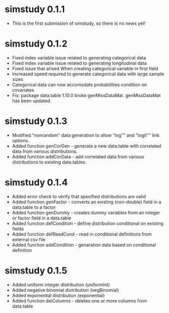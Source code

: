 # simstudy 0.1.1

* This is the first submission of simstudy, so there is no news yet!

# simstudy 0.1.2

* Fixed index variable issue related to generating categorical data 
* Fixed index variable issue related to generating longitudinal data
* Fixed issue that arised When creating categorical variable in first field
* Increased speed required to generate categorical data with large sample sizes
* Categorical data can now accomodate probabilities condition on covariates
* Fix: package data.table 1.10.0 broke genMissDataMat. genMissDataMat has been updated.

# simstudy 0.1.3

* Modified "nonrandom" data generation to allow "log"" and "logit"" link options.
* Added function genCorGen - generate a new data.table with correlated data from various distributions.
* Added function addCorData - add correlated data from various distributions to existing data.tables.

# simstudy 0.1.4

* Added error check to verify that specified distributions are valid
* Added function genFactor - converts an existing (non-double) field in a data.table to a factor
* Added function genDummy - creates dummy variables from an integer or factor field in a data.table
* Added function defCondition - define distribution conditional on existing fields
* Added function defReadCond - read in conditional definitions from external csv file
* Added function addCondition - genaration data based on conditional definition

# simstudy 0.1.5

* Added uniform integer distribution (uniformInt)
* Added negative binomial distribution (negBinomial)
* Added exponential distribution (exponential)
* Added function delColumns - deletes one or more columns from data.table
